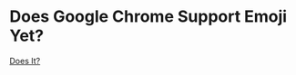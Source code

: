 Does Google Chrome Support Emoji Yet?
====================================

[Does It?](http://doeschromesupportemojiyet.com)
